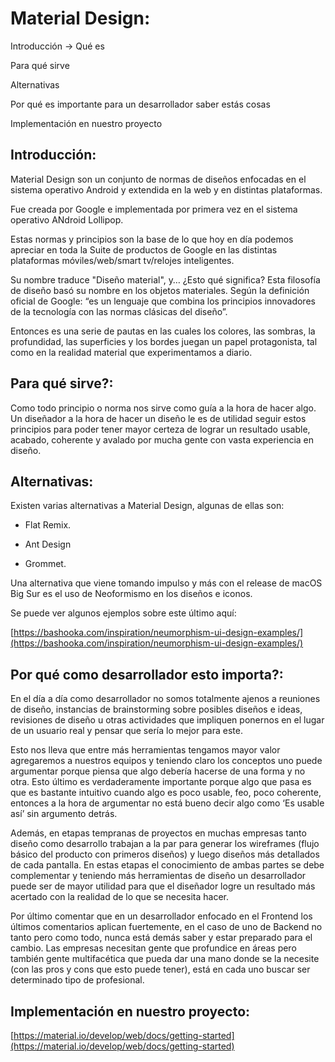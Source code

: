 # Material Design:

Introducción -> Qué es

Para qué sirve

Alternativas

Por qué es importante para un desarrollador saber estás cosas

Implementación en nuestro proyecto

## Introducción:

Material Design son un conjunto de normas de diseños enfocadas en el sistema operativo Android y extendida en la web y en distintas plataformas.

Fue creada por Google e implementada por primera vez en el sistema operativo ANdroid Lollipop.

Estas normas y principios son la base de lo que hoy en día podemos apreciar en toda la Suite de productos de Google en las distintas plataformas móviles/web/smart tv/relojes inteligentes.

Su nombre traduce "Diseño material", y… ¿Esto qué significa? Esta filosofía de diseño basó su nombre en los objetos materiales. Según la definición oficial de Google: “es un lenguaje que combina los principios innovadores de la tecnología con las normas clásicas del diseño”.

Entonces es una serie de pautas en las cuales los colores, las sombras, la profundidad, las superficies y los bordes juegan un papel protagonista, tal como en la realidad material que experimentamos a diario.

## Para qué sirve?:

Como todo principio o norma nos sirve como guía a la hora de hacer algo.Un diseñador a la hora de hacer un diseño le es de utilidad seguir estos principios para poder tener mayor certeza de lograr un resultado usable, acabado, coherente y avalado por mucha gente con vasta experiencia en diseño.

## Alternativas:

Existen varias alternativas a Material Design, algunas de ellas son:

* Flat Remix.

* Ant Design

* Grommet.

Una alternativa que viene tomando impulso y más con el release de macOS Big Sur es el uso de Neoformismo en los diseños e iconos.

Se puede ver algunos ejemplos sobre este último aquí:

[https://bashooka.com/inspiration/neumorphism-ui-design-examples/](https://bashooka.com/inspiration/neumorphism-ui-design-examples/)

## Por qué como desarrollador esto importa?:

En el día a día como desarrollador no somos totalmente ajenos a reuniones de diseño, instancias de brainstorming sobre posibles diseños e ideas, revisiones de diseño u otras actividades que impliquen ponernos en el lugar de un usuario real y pensar que sería lo mejor para este.

Esto nos lleva que entre más herramientas tengamos mayor valor agregaremos a nuestros equipos y teniendo claro los conceptos uno puede argumentar porque piensa que algo debería hacerse de una forma y no otra. Esto último es verdaderamente importante porque algo que pasa es que es bastante intuitivo cuando algo es poco usable, feo, poco coherente, entonces a la hora de argumentar no está bueno decir algo como ‘Es usable así’ sin argumento detrás.

Además, en etapas tempranas de proyectos en muchas empresas tanto diseño como desarrollo trabajan a la par para generar los wireframes (flujo básico del producto con primeros diseños) y luego diseños más detallados de cada pantalla. En estas etapas el conocimiento de ambas partes se debe complementar y teniendo más herramientas de diseño un desarrollador puede ser de mayor utilidad para que el diseñador logre un resultado más acertado con la realidad de lo que se necesita hacer.

Por último comentar que en un desarrollador enfocado en el Frontend los últimos comentarios aplican fuertemente, en el caso de uno de Backend no tanto pero como todo, nunca está demás saber y estar preparado para el cambio. Las empresas necesitan gente que profundice en áreas pero también gente multifacética que pueda dar una mano donde se la necesite (con las pros y cons que esto puede tener), está en cada uno buscar ser determinado tipo de profesional.

 

## Implementación en nuestro proyecto:

[https://material.io/develop/web/docs/getting-started](https://material.io/develop/web/docs/getting-started)

